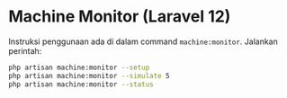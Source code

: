 # Machine Monitor (Laravel 12)

Instruksi penggunaan ada di dalam command `machine:monitor`. Jalankan perintah:

```bash
php artisan machine:monitor --setup
php artisan machine:monitor --simulate 5
php artisan machine:monitor --status
```
